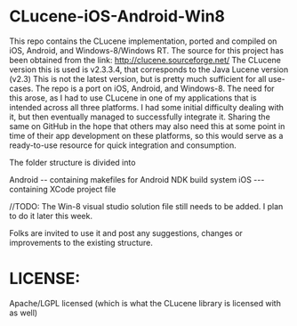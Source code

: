 CLucene-iOS-Android-Win8
========================

This repo contains the CLucene implementation, ported and compiled on iOS, Android, and Windows-8/Windows RT.
The source for this project has been obtained from the link: http://clucene.sourceforge.net/
The CLucene version this is used is v2.3.3.4, that corresponds to the Java Lucene version (v2.3)
This is not the latest version, but is pretty much sufficient for all use-cases. 
The repo is a port on iOS, Android, and Windows-8. The need for this arose, as I had to use CLucene in one of 
my applications that is intended across all three platforms. I had some initial difficulty dealing with it, but 
then eventually managed to successfully integrate it. Sharing the same on GitHub in the hope that others may also
need this at some point in time of their app development on these platforms, so this would serve as a ready-to-use
resource for quick integration and consumption.

The folder structure is divided into

Android -- containing makefiles for Android NDK build system
iOS --- containing XCode project file

//TODO:
The Win-8 visual studio solution file still needs to be added. I plan to do it later this week.


Folks are invited to use it and post any suggestions, changes or improvements to the existing structure.

LICENSE:
=============
Apache/LGPL licensed (which is what the CLucene library is licensed with as well)

